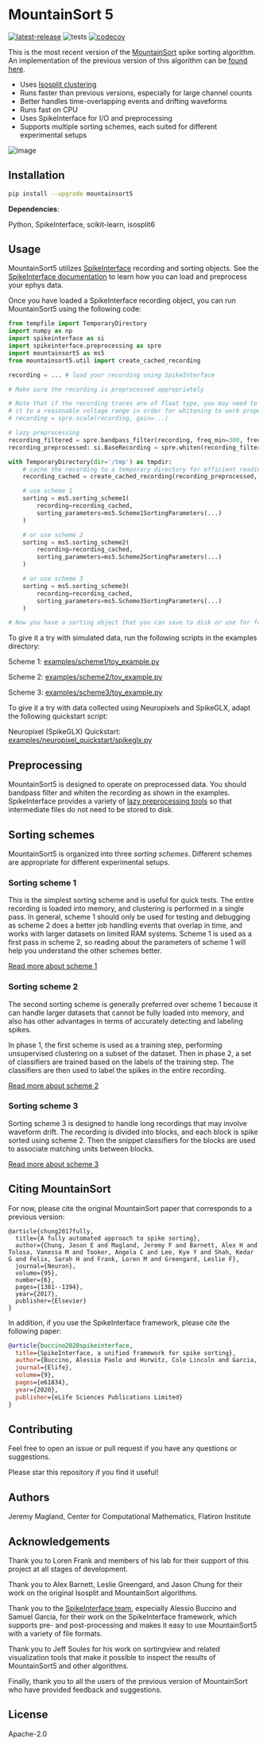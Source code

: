 # MountainSort 5

[![latest-release](https://img.shields.io/pypi/v/mountainsort5.svg)](https://pypi.org/project/mountainsort5)
![tests](https://github.com/flatironinstitute/mountainsort5/actions/workflows/integration_tests.yml/badge.svg)
[![codecov](https://codecov.io/gh/flatironinstitute/mountainsort5/branch/main/graph/badge.svg?token=RTENQMNXKQ)](https://codecov.io/gh/flatironinstitute/mountainsort5)

This is the most recent version of the [MountainSort](https://www.sciencedirect.com/science/article/pii/S0896627317307456) spike sorting algorithm. An implementation of the previous version of this algorithm can be [found here](https://github.com/magland/mountainsort4).

* Uses [Isosplit clustering](https://github.com/magland/isosplit6)
* Runs faster than previous versions, especially for large channel counts
* Better handles time-overlapping events and drifting waveforms
* Runs fast on CPU
* Uses SpikeInterface for I/O and preprocessing
* Supports multiple sorting schemes, each suited for different experimental setups

![image](https://user-images.githubusercontent.com/3679296/227960322-0723b527-4356-45fb-a045-5ecd6a8269b7.png)

## Installation

```bash
pip install --upgrade mountainsort5
```

**Dependencies**:

Python, SpikeInterface, scikit-learn, isosplit6

## Usage

MountainSort5 utilizes [SpikeInterface](https://github.com/spikeinterface/spikeinterface) recording and sorting objects. See the [SpikeInterface documentation](https://spikeinterface.readthedocs.io/en/latest/) to learn how you can load and preprocess your ephys data.

Once you have loaded a SpikeInterface recording object, you can run MountainSort5 using the following code:

```python
from tempfile import TemporaryDirectory
import numpy as np
import spikeinterface as si
import spikeinterface.preprocessing as spre
import mountainsort5 as ms5
from mountainsort5.util import create_cached_recording

recording = ... # load your recording using SpikeInterface

# Make sure the recording is preprocessed appropriately

# Note that if the recording traces are of float type, you may need to scale
# it to a reasonable voltage range in order for whitening to work properly
# recording = spre.scale(recording, gain=...)

# lazy preprocessing
recording_filtered = spre.bandpass_filter(recording, freq_min=300, freq_max=6000, dtype=np.float32)
recording_preprocessed: si.BaseRecording = spre.whiten(recording_filtered)

with TemporaryDirectory(dir='/tmp') as tmpdir:
    # cache the recording to a temporary directory for efficient reading
    recording_cached = create_cached_recording(recording_preprocessed, folder=tmpdir)

    # use scheme 1
    sorting = ms5.sorting_scheme1(
        recording=recording_cached,
        sorting_parameters=ms5.Scheme1SortingParameters(...)
    )

    # or use scheme 2
    sorting = ms5.sorting_scheme2(
        recording=recording_cached,
        sorting_parameters=ms5.Scheme2SortingParameters(...)
    )

    # or use scheme 3
    sorting = ms5.sorting_scheme3(
        recording=recording_cached,
        sorting_parameters=ms5.Scheme3SortingParameters(...)
    )

# Now you have a sorting object that you can save to disk or use for further analysis
```

To give it a try with simulated data, run the following scripts in the examples directory:

Scheme 1: [examples/scheme1/toy_example.py](./examples/scheme1/toy_example.py)

Scheme 2: [examples/scheme2/toy_example.py](./examples/scheme2/toy_example.py)

Scheme 3: [examples/scheme3/toy_example.py](./examples/scheme3/toy_example.py)

To give it a try with data collected using Neuropixels and SpikeGLX, adapt the following quickstart script:

Neuropixel (SpikeGLX) Quickstart: [examples/neuropixel_quickstart/spikeglx.py](./examples/neuropixel_quickstart/spikeglx.py)


## Preprocessing

MountainSort5 is designed to operate on preprocessed data. You should bandpass filter and whiten the recording as shown in the examples. SpikeInterface provides a variety of [lazy preprocessing tools](https://spikeinterface.readthedocs.io/en/latest/modules/preprocessing.html) so that intermediate files do not need to be stored to disk.

## Sorting schemes

MountainSort5 is organized into three *sorting schemes*. Different schemes are appropriate for different experimental setups.

### Sorting scheme 1

This is the simplest sorting scheme and is useful for quick tests. The entire recording is loaded into memory, and clustering is performed in a single pass. In general, scheme 1 should only be used for testing and debugging as scheme 2 does a better job handling events that overlap in time, and works with larger datasets on limited RAM systems. Scheme 1 is used as a first pass in scheme 2, so reading about the parameters of scheme 1 will help you understand the other schemes better.

[Read more about scheme 1](./docs/scheme1.md)

### Sorting scheme 2

The second sorting scheme is generally preferred over scheme 1 because it can handle larger datasets that cannot be fully loaded into memory, and also has other advantages in terms of accurately detecting and labeling spikes.

In phase 1, the first scheme is used as a training step, performing unsupervised clustering on a subset of the dataset. Then in phase 2, a set of classifiers are trained based on the labels of the training step. The classifiers are then used to label the spikes in the entire recording.

[Read more about scheme 2](./docs/scheme2.md)

### Sorting scheme 3

Sorting scheme 3 is designed to handle long recordings that may involve waveform drift. The recording is divided into blocks, and each block is spike sorted using scheme 2. Then the snippet classifiers for the blocks are used to associate matching units between blocks.

[Read more about scheme 3](./docs/scheme3.md)

## Citing MountainSort

For now, please cite the original MountainSort paper that corresponds to a previous version:

```bitex
@article{chung2017fully,
  title={A fully automated approach to spike sorting},
  author={Chung, Jason E and Magland, Jeremy F and Barnett, Alex H and Tolosa, Vanessa M and Tooker, Angela C and Lee, Kye Y and Shah, Kedar G and Felix, Sarah H and Frank, Loren M and Greengard, Leslie F},
  journal={Neuron},
  volume={95},
  number={6},
  pages={1381--1394},
  year={2017},
  publisher={Elsevier}
}
```

In addition, if you use the SpikeInterface framework, please cite the following paper:

```bibtex
@article{buccino2020spikeinterface,
  title={SpikeInterface, a unified framework for spike sorting},
  author={Buccino, Alessio Paolo and Hurwitz, Cole Lincoln and Garcia, Samuel and Magland, Jeremy and Siegle, Joshua H and Hurwitz, Roger and Hennig, Matthias H},
  journal={Elife},
  volume={9},
  pages={e61834},
  year={2020},
  publisher={eLife Sciences Publications Limited}
}
```

## Contributing

Feel free to open an issue or pull request if you have any questions or suggestions.

Please star this repository if you find it useful!

## Authors

Jeremy Magland, Center for Computational Mathematics, Flatiron Institute

## Acknowledgements

Thank you to Loren Frank and members of his lab for their support of this project at all stages of development.

Thank you to Alex Barnett, Leslie Greengard, and Jason Chung for their work on the original Isosplit and MountainSort algorithms.

Thank you to the [SpikeInterface team](https://spikeinterface.readthedocs.io/en/latest/authors.html), especially Alessio Buccino and Samuel Garcia, for their work on the SpikeInterface framework, which supports pre- and post-processing and makes it easy to use MountainSort5 with a variety of file formats.

Thank you to Jeff Soules for his work on sortingview and related visualization tools that make it possible to inspect the results of MountainSort5 and other algorithms.

Finally, thank you to all the users of the previous version of MountainSort who have provided feedback and suggestions.

## License

Apache-2.0
